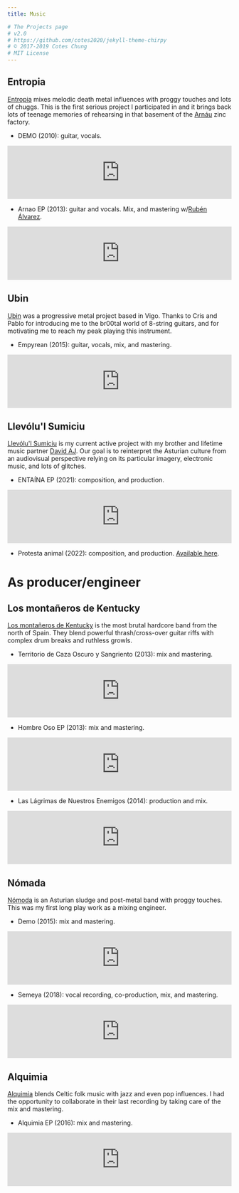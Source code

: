 ```yaml
---
title: Music

# The Projects page
# v2.0
# https://github.com/cotes2020/jekyll-theme-chirpy
# © 2017-2019 Cotes Chung
# MIT License
---
```



## Entropia

[Entropia](https://www.facebook.com/profile.php?id=100058154836034) mixes melodic death metal influences with proggy touches and lots of chuggs. This is the first serious project I participated in and it brings back lots of teenage memories of rehearsing in that basement of the [Arnáu](https://es.wikipedia.org/wiki/Arnao) zinc factory.

- DEMO (2010): guitar, vocals.
<iframe style="border: 0; width: 100%; height: 120px;" src="https://bandcamp.com/EmbeddedPlayer/album=2021970718/size=large/bgcol=ffffff/linkcol=0687f5/tracklist=false/artwork=small/transparent=true/" seamless><a href="https://entropiadeath.bandcamp.com/album/demo">DEMO by Entropia</a></iframe>

- Arnao EP (2013): guitar and vocals. Mix, and mastering w/[Rubén Álvarez](https://www.youtube.com/channel/UC6US9tqZWsyEgl5CmwGc3uw).
<iframe style="border: 0; width: 100%; height: 120px;" src="https://bandcamp.com/EmbeddedPlayer/album=1812203173/size=large/bgcol=ffffff/linkcol=0687f5/tracklist=false/artwork=small/transparent=true/" seamless><a href="https://entropiadeath.bandcamp.com/album/arnao-ep">Arnao EP by Entropia</a></iframe>

## Ubin

[Ubin](https://www.facebook.com/ubin.ubin.ubin/) was a progressive metal project based in Vigo. Thanks to Cris and Pablo for introducing me to the br00tal world of 8-string guitars, and for motivating me to reach my peak playing this instrument.

- Empyrean (2015): guitar, vocals, mix, and mastering.
<iframe style="border: 0; width: 100%; height: 120px;" src="https://bandcamp.com/EmbeddedPlayer/album=3900100133/size=large/bgcol=ffffff/linkcol=0687f5/tracklist=false/artwork=small/transparent=true/" seamless><a href="https://ubin.bandcamp.com/album/empyrean">Empyrean by Ubin</a></iframe>

## Llevólu'l Sumiciu

[Llevólu'l Sumiciu](https://www.facebook.com/llevolulsumiciu) is my current active project with my brother and lifetime music partner [David AJ](http://davidajfilms.com/).
Our goal is to reinterpret the Asturian culture from an audiovisual perspective relying on its particular imagery, electronic music, and lots of glitches.

- ENTAÍNA EP (2021): composition, and production.
<iframe style="border: 0; width: 100%; height: 120px;" src="https://bandcamp.com/EmbeddedPlayer/album=3015086417/size=large/bgcol=ffffff/linkcol=0687f5/tracklist=false/artwork=small/transparent=true/" seamless><a href="https://llevolulsumiciu.bandcamp.com/album/enta-na">ENTAÍNA by Llevólu&#39;l Sumiciu</a></iframe>

- Protesta animal (2022): composition, and production.
[Available here](https://orcd.co/al-son-del-cantar).


# As producer/engineer

## Los montañeros de Kentucky

[Los montañeros de Kentucky](https://www.facebook.com/montanerosdekentucky) is the most brutal hardcore band from the north of Spain.
They blend powerful thrash/cross-over guitar riffs with complex drum breaks and ruthless growls.

- Territorio de Caza Oscuro y Sangriento (2013): mix and mastering.
<iframe style="border: 0; width: 100%; height: 120px;" src="https://bandcamp.com/EmbeddedPlayer/album=3806734244/size=large/bgcol=ffffff/linkcol=0687f5/tracklist=false/artwork=small/transparent=true/" seamless><a href="https://montanerosdekentucky.bandcamp.com/album/terreno-de-caza-oscuro-y-sangriento">Terreno de caza oscuro y sangriento by Los Montañeros De Kentucky</a></iframe>

- Hombre Oso EP (2013): mix and mastering.
<iframe style="border: 0; width: 100%; height: 120px;" src="https://bandcamp.com/EmbeddedPlayer/album=455410523/size=large/bgcol=ffffff/linkcol=0687f5/tracklist=false/artwork=small/transparent=true/" seamless><a href="https://montanerosdekentucky.bandcamp.com/album/hombre-oso-ep">Hombre Oso EP by Los Montañeros De Kentucky</a></iframe>

- Las Lágrimas de Nuestros Enemigos (2014): production and mix.
<iframe style="border: 0; width: 100%; height: 120px;" src="https://bandcamp.com/EmbeddedPlayer/album=2952423310/size=large/bgcol=ffffff/linkcol=0687f5/tracklist=false/artwork=small/transparent=true/" seamless><a href="https://montanerosdekentucky.bandcamp.com/album/las-l-grimas-de-nuestros-enemigos-ep">Las Lágrimas de Nuestros Enemigos EP by Los Montañeros De Kentucky</a></iframe>

## Nómada

[Nómoda](https://www.facebook.com/NomadaBandCastrillon) is an Asturian sludge and post-metal band with proggy touches. This was my first long play work as a mixing engineer.

- Demo (2015): mix and mastering.
<iframe style="border: 0; width: 100%; height: 120px;" src="https://bandcamp.com/EmbeddedPlayer/album=3682876989/size=large/bgcol=ffffff/linkcol=0687f5/tracklist=false/artwork=small/transparent=true/" seamless><a href="https://nmada.bandcamp.com/album/demo">DEMO by Nómada</a></iframe>

- Semeya (2018): vocal recording, co-production, mix, and mastering.
<iframe style="border: 0; width: 100%; height: 120px;" src="https://bandcamp.com/EmbeddedPlayer/album=1053220651/size=large/bgcol=ffffff/linkcol=0687f5/tracklist=false/artwork=small/transparent=true/" seamless><a href="https://nmada.bandcamp.com/album/semeya">Semeya by Nómada</a></iframe>

## Alquimia

[Alquimia](https://www.facebook.com/alquimiacastrillon) blends Celtic folk music with jazz and even pop influences. I had the opportunity to collaborate in their last recording by taking care of the mix and mastering.

- Alquimia EP (2016): mix and mastering.
<iframe style="border: 0; width: 100%; height: 120px;" src="https://bandcamp.com/EmbeddedPlayer/album=2631819501/size=large/bgcol=ffffff/linkcol=0687f5/tracklist=false/artwork=small/transparent=true/" seamless><a href="https://alquimiacastrillon.bandcamp.com/album/alquimia-ep">Alquimia EP by Alquimia</a></iframe>
